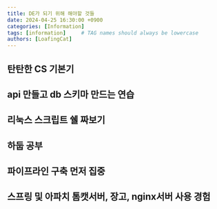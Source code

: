 ```yaml
---
title: DE가 되기 위해 해야할 것들
date: 2024-04-25 16:30:00 +0900
categories: [Information]
tags: [information]     # TAG names should always be lowercase
authors: [LoafingCat]
---
```


## 탄탄한 CS 기본기

## api 만들고 db 스키마 만드는 연습

## 리눅스 스크립트 쉘 짜보기

## 하둡 공부

## 파이프라인 구축 먼저 집중

## 스프링 및 아파치 톰캣서버, 장고, nginx서버 사용 경험

